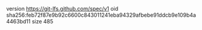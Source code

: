 version https://git-lfs.github.com/spec/v1
oid sha256:feb72f87e9b92c6600c843011241eba94329afbebe91ddcb9e109b4a4463bd11
size 485
